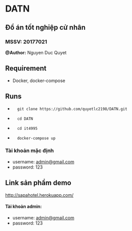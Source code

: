 # DATN
## Đồ án tốt nghiệp cử nhân
### MSSV: 20177021
**@Author:** Nguyen Duc Quyet

## Requirement
- Docker, docker-compose
## Runs
*       git clone https://github.com/quyetlc2198/DATN.git
*       cd DATN
*       cd it4995
*       docker-compose up

### Tài khoản mặc định
* username: admin@gmail.com
* password: 123

## Link sản phẩm demo
http://sapahotel.herokuapp.com/
#### Tài khoản admin:
* username: admin@gmail.com
* password: 123
        
